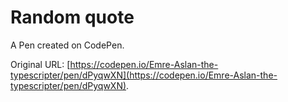 # Random quote 

A Pen created on CodePen.

Original URL: [https://codepen.io/Emre-Aslan-the-typescripter/pen/dPyqwXN](https://codepen.io/Emre-Aslan-the-typescripter/pen/dPyqwXN).

